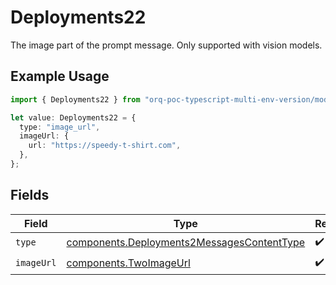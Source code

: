 # Deployments22

The image part of the prompt message. Only supported with vision models.

## Example Usage

```typescript
import { Deployments22 } from "orq-poc-typescript-multi-env-version/models/components";

let value: Deployments22 = {
  type: "image_url",
  imageUrl: {
    url: "https://speedy-t-shirt.com",
  },
};
```

## Fields

| Field                                                                                                    | Type                                                                                                     | Required                                                                                                 | Description                                                                                              |
| -------------------------------------------------------------------------------------------------------- | -------------------------------------------------------------------------------------------------------- | -------------------------------------------------------------------------------------------------------- | -------------------------------------------------------------------------------------------------------- |
| `type`                                                                                                   | [components.Deployments2MessagesContentType](../../models/components/deployments2messagescontenttype.md) | :heavy_check_mark:                                                                                       | N/A                                                                                                      |
| `imageUrl`                                                                                               | [components.TwoImageUrl](../../models/components/twoimageurl.md)                                         | :heavy_check_mark:                                                                                       | N/A                                                                                                      |